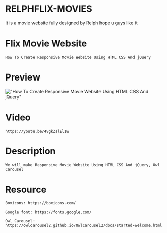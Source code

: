 # RELPHFLIX-MOVIES
It is a movie website fully designed by Relph hope u guys like it

# Flix Movie Website

    How To Create Responsive Movie Website Using HTML CSS And jQuery

# Preview

!["How To Create Responsive Movie Website Using HTML CSS And jQuery"](https://user-images.githubusercontent.com/67447840/115097268-514c7800-9f53-11eb-9cd0-b4a3126a0978.png "How To Create Responsive Movie Website Using HTML CSS And jQuery")

# Video

    https://youtu.be/4vgkZslEl1w

# Description

    We will make Responsive Movie Website Using HTML CSS And jQuery, Owl Carousel

# Resource

    Boxicons: https://boxicons.com/

    Google font: https://fonts.google.com/

    Owl Carousel: https://owlcarousel2.github.io/OwlCarousel2/docs/started-welcome.html
